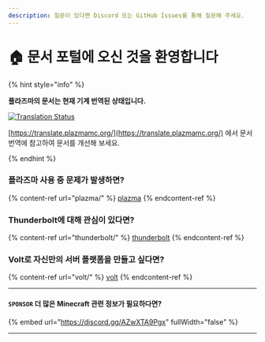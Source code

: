 ```yaml
---
description: 질문이 있다면 Discord 또는 GitHub Issues를 통해 질문해 주세요.
---
```


# 🏠 문서 포털에 오신 것을 환영합니다

{% hint style="info" %}

**플라즈마의 문서는 현재 기계 번역된 상태입니다.**

[![Translation Status](https://badge.plazmamc.org/internal/crowdin)](https://translate.plazmamc.org/)

[https://translate.plazmamc.org/](https://translate.plazmamc.org/) 에서 문서 번역에 참고하여 문서를 개선해 보세요.

{% endhint %}

### 플라즈마 사용 중 문제가 발생하면?

{% content-ref url="plazma/" %}
[plazma](plazma/)
{% endcontent-ref %}

### Thunderbolt에 대해 관심이 있다면?

{% content-ref url="thunderbolt/" %}
[thunderbolt](thunderbolt/)
{% endcontent-ref %}

### Volt로 자신만의 서버 플랫폼을 만들고 싶다면?

{% content-ref url="volt/" %}
[volt](volt/)
{% endcontent-ref %}

***

#### `SPONSOR` 더 많은 Minecraft 관련 정보가 필요하다면? <a href="#etc-1" id="etc-1"></a>

{% embed url="https://discord.gg/AZwXTA9Pgx" fullWidth="false" %}

***

